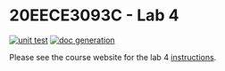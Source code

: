 # 20EECE3093C - Lab 4

[![unit test](https://github.com/20EECE3093C-24SS/lab-4-ikranw/actions/workflows/ci-pytest.yaml/badge.svg?event=push)](https://github.com/20EECE3093C-24SS/lab-4-ikranw/actions/workflows/ci-pytest.yaml)
[![doc generation](https://github.com/20EECE3093C-24SS/lab-4-ikranw/actions/workflows/ci-sphinx.yaml/badge.svg?event=push)](https://github.com/20EECE3093C-24SS/ikranw/lab-4-ikranw/actions/workflows/ci-sphinx.yaml)

Please see the course website for the lab 4 [instructions](https://20eece3093c-24ss.github.io/graded_artifacts/lab_assignments/lab_4.html).
